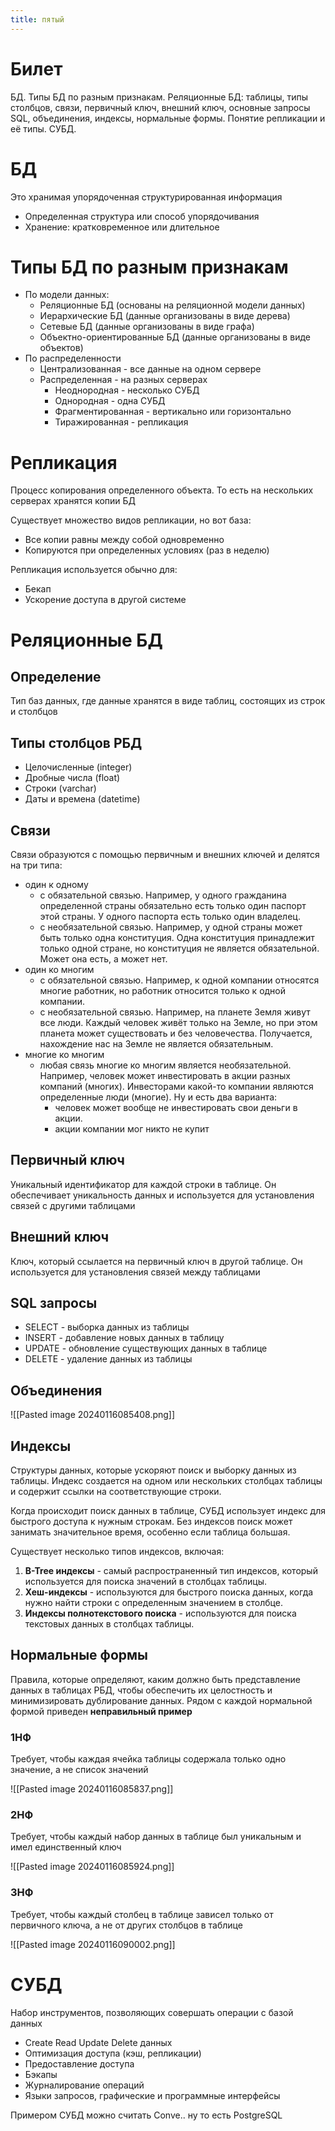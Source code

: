```yaml
---
title: пятый
---
```

# Билет
БД. Типы БД по разным признакам. Реляционные БД: таблицы, типы столбцов, связи, первичный ключ, внешний ключ, основные запросы SQL, объединения, индексы, нормальные формы. Понятие репликации и её типы. СУБД.

# БД
Это хранимая упорядоченная структурированная информация
- Определенная структура или способ упорядочивания
- Хранение: кратковременное или длительное

# Типы БД по разным признакам
- По модели данных:
	- Реляционные БД (основаны на реляционной модели данных)
	- Иерархические БД (данные организованы в виде дерева)
	- Сетевые БД (данные организованы в виде графа)
	- Объектно-ориентированные БД (данные организованы в виде объектов)
- По распределенности
	- Централизованная - все данные на одном сервере
	- Распределенная - на разных серверах
		- Неоднородная - несколько СУБД
		- Однородная - одна СУБД
		- Фрагментированная - вертикально или горизонтально
		- Тиражированная - репликация

# Репликация
Процесс копирования определенного объекта. То есть на нескольких серверах хранятся копии БД

Существует множество видов репликации, но вот база:
- Все копии равны между собой одновременно
- Копируются при определенных условиях (раз в неделю)

Репликация используется обычно для:
- Бекап
- Ускорение доступа в другой системе

# Реляционные БД
## Определение
Тип баз данных, где данные хранятся в виде таблиц, состоящих из строк и столбцов

## Типы столбцов РБД
- Целочисленные (integer)
- Дробные числа (float)
- Строки (varchar)
- Даты и времена (datetime)

## Связи
Связи образуются с помощью первичным и внешних ключей и делятся на три типа:
- один к одному
	- с обязательной связью. Например, у одного гражданина определенной страны обязательно есть только один паспорт этой страны. У одного паспорта есть только один владелец.
	- с необязательной связью. Например, у одной страны может быть только одна конституция. Одна конституция принадлежит только одной стране, но конституция не является обязательной. Может она есть, а может нет.
- один ко многим
	- с обязательной связью. Например, к одной компании относятся многие работник, но работник относится только к одной компании.
	- с необязательной связью. Например, на планете Земля живут все люди. Каждый человек живёт только на Земле, но при этом планета может существовать и без человечества. Получается, нахождение нас на Земле не является обязательным.
- многие ко многим
	- любая связь многие ко многим является необязательной. Например, человек может инвестировать в акции разных компаний (многих). Инвесторами какой-то компании являются определенные люди (многие). Ну и есть два варианта:
		- человек может вообще не инвестировать свои деньги в акции. 
		- акции компании мог никто не купит

## Первичный ключ
Уникальный идентификатор для каждой строки в таблице. Он обеспечивает уникальность данных и используется для установления связей с другими таблицами

## Внешний ключ
Ключ, который ссылается на первичный ключ в другой таблице. Он используется для установления связей между таблицами

## SQL запросы
- SELECT - выборка данных из таблицы
- INSERT - добавление новых данных в таблицу
- UPDATE - обновление существующих данных в таблице
- DELETE - удаление данных из таблицы

## Объединения
![[Pasted image 20240116085408.png]]

## Индексы
Структуры данных, которые ускоряют поиск и выборку данных из таблицы. Индекс создается на одном или нескольких столбцах таблицы и содержит ссылки на соответствующие строки.

Когда происходит поиск данных в таблице, СУБД использует индекс для быстрого доступа к нужным строкам. Без индексов поиск может занимать значительное время, особенно если таблица большая.

Существует несколько типов индексов, включая:
1. **B-Tree индексы** - самый распространенный тип индексов, который используется для поиска значений в столбцах таблицы.
2. **Хеш-индексы** - используются для быстрого поиска данных, когда нужно найти строки с определенным значением в столбце.
3. **Индексы полнотекстового поиска** - используются для поиска текстовых данных в столбцах таблицы.

## Нормальные формы
Правила, которые определяют, каким должно быть представление данных в таблицах РБД, чтобы обеспечить их целостность и минимизировать дублирование данных. Рядом с каждой нормальной формой приведен **неправильный пример**

### 1НФ
Требует, чтобы каждая ячейка таблицы содержала только одно значение, а не список значений

![[Pasted image 20240116085837.png]]
### 2НФ
Требует, чтобы каждый набор данных в таблице был уникальным и имел единственный ключ

![[Pasted image 20240116085924.png]]
### 3НФ
Требует, чтобы каждый столбец в таблице зависел только от первичного ключа, а не от других столбцов в таблице

![[Pasted image 20240116090002.png]]
# СУБД
Набор инструментов, позволяющих совершать операции с базой данных
- Create Read Update Delete данных
- Оптимизация доступа (кэш, репликации)
- Предоставление доступа
- Бэкапы
- Журналирование операций
- Языки запросов, графические и программные интерфейсы

Примером СУБД можно считать Conve.. ну то есть PostgreSQL
